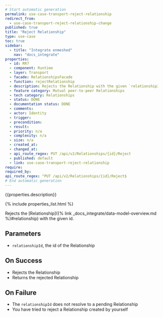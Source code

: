 ```yaml
---
# Start automatic generation
permalink: use-case-transport-reject-relationship
redirect_from:
  - use-case-transport-reject-relationship-change
published: true
title: "Reject Relationship"
type: use-case
toc: true
sidebar:
  - title: "Integrate enmeshed"
    nav: "docs_integrate"
properties:
  - id: RR7
  - component: Runtime
  - layer: Transport
  - facade: RelationshipsFacade
  - function: rejectRelationship
  - description: Rejects the Relationship with the given `relationshipId`.
  - feature category: Mutual peer-to-peer Relationships
  - tech category: Relationships
  - status: DONE
  - documentation status: DONE
  - comments:
  - actor: Identity
  - trigger:
  - precondition:
  - result:
  - priority: n/a
  - complexity: n/a
  - size: n/a
  - created_at:
  - changed_at:
  - api_route_regex: PUT /api/v2/Relationships/{id}/Reject
  - published: default
  - link: use-case-transport-reject-relationship
require:
required_by:
api_route_regex: ^PUT /api/v2/Relationships/{id}/Reject$
# End automatic generation
---
```


{{properties.description}}

{% include properties_list.html %}

Rejects the [Relationship]({% link _docs_integrate/data-model-overview.md %}#relationship) with the given id.

## Parameters

- `relationshipId`, the id of the Relationship

## On Success

- Rejects the Relationship
- Returns the rejected Relationship

## On Failure

- The `relationshipId` does not resolve to a pending Relationship
- You have tried to reject a Relationship created by yourself
